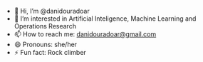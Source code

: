 - 👋 Hi, I’m @danidouradoar
- 👀 I’m interested in Artificial Inteligence, Machine Learning and Operations Research
- 📫 How to reach me: danidouradoar@gmail.com
- 😄 Pronouns: she/her
- ⚡ Fun fact: Rock climber

<!---
danidouradoar/danidouradoar is a ✨ special ✨ repository because its `README.md` (this file) appears on your GitHub profile.
You can click the Preview link to take a look at your changes.
--->

